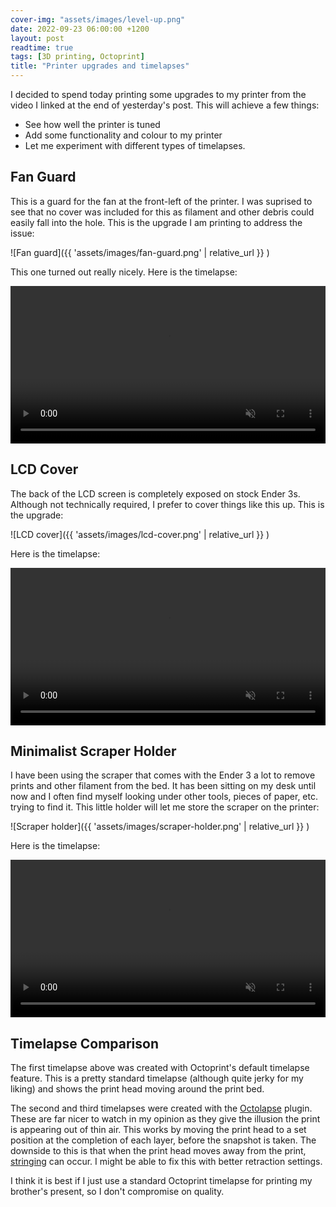 ```yaml
---
cover-img: "assets/images/level-up.png"
date: 2022-09-23 06:00:00 +1200
layout: post
readtime: true
tags: [3D printing, Octoprint]
title: "Printer upgrades and timelapses"
---
```


I decided to spend today printing some upgrades to my printer from the video I linked at the end of yesterday's post. This will achieve a few things:

* See how well the printer is tuned
* Add some functionality and colour to my printer
* Let me experiment with different types of timelapses.

## Fan Guard

This is a guard for the fan at the front-left of the printer. I was suprised to see that no cover was included for this as filament and other debris could easily fall into the hole. This is the upgrade I am printing to address the issue:

![Fan guard]({{ 'assets/images/fan-guard.png' | relative_url }} )

This one turned out really nicely. Here is the timelapse:

<video muted controls width="100%">
    <source src="{{ site.baseurl }}/assets/videos/fan-guard.mp4" type="video/mp4">
</video>

## LCD Cover

The back of the LCD screen is completely exposed on stock Ender 3s. Although not technically required, I prefer to cover things like this up. This is the upgrade:

![LCD cover]({{ 'assets/images/lcd-cover.png' | relative_url }} )

Here is the timelapse:

<video muted controls width="100%">
    <source src="{{ site.baseurl }}/assets/videos/lcd-cover.mp4" type="video/mp4">
</video>

## Minimalist Scraper Holder

I have been using the scraper that comes with the Ender 3 a lot to remove prints and other filament from the bed. It has been sitting on my desk until now and I often find myself looking under other tools, pieces of paper, etc. trying to find it. This little holder will let me store the scraper on the printer:

![Scraper holder]({{ 'assets/images/scraper-holder.png' | relative_url }} )

Here is the timelapse:

<video muted controls width="100%">
    <source src="{{ site.baseurl }}/assets/videos/scraper-holder.mp4" type="video/mp4">
</video>

## Timelapse Comparison

The first timelapse above was created with Octoprint's default timelapse feature. This is a pretty standard timelapse (although quite jerky for my liking) and shows the print head moving around the print bed.

The second and third timelapses were created with the [Octolapse][octolapse] plugin. These are far nicer to watch in my opinion as they give the illusion the print is appearing out of thin air. This works by moving the print head to a set position at the completion of each layer, before the snapshot is taken. The downside to this is that when the print head moves away from the print, [stringing][stringing] can occur. I might be able to fix this with better retraction settings.

I think it is best if I just use a standard Octoprint timelapse for printing my brother's present, so I don't compromise on quality.

[octolapse]: https://plugins.octoprint.org/plugins/octolapse/
[stringing]: https://all3dp.com/2/3d-print-stringing-easy-ways-to-prevent-it/
